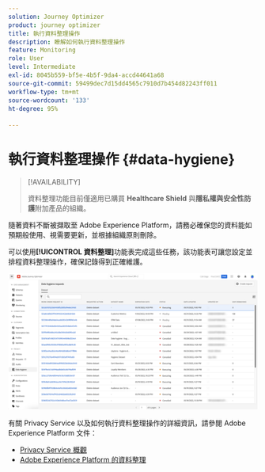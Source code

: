 ```yaml
---
solution: Journey Optimizer
product: journey optimizer
title: 執行資料整理操作
description: 瞭解如何執行資料整理操作
feature: Monitoring
role: User
level: Intermediate
exl-id: 8045b559-bf5e-4b5f-9da4-accd44641a68
source-git-commit: 59499dec7d15dd4565c7910d7b454d82243ff011
workflow-type: tm+mt
source-wordcount: '133'
ht-degree: 95%

---
```


# 執行資料整理操作 {#data-hygiene}

>[!AVAILABILITY]
>
>資料整理功能目前僅適用已購買 **Healthcare Shield** 與&#x200B;**隱私權與安全性防護**&#x200B;附加產品的組織。


隨著資料不斷被擷取至 Adobe Experience Platform，請務必確保您的資料能如預期般使用、視需要更新，並根據組織原則刪除。

可以使用&#x200B;**[!UICONTROL 資料整理]**&#x200B;功能表完成這些任務，該功能表可讓您設定並排程資料整理操作，確保記錄得到正確維護。

![](assets/data-hygiene.png)

有關 Privacy Service 以及如何執行資料整理操作的詳細資訊，請參閱 Adobe Experience Platform 文件：

* [Privacy Service 概觀](https://experienceleague.adobe.com/docs/experience-platform/privacy/home.html?lang=zh-Hant)
* [Adobe Experience Platform 的資料整理](https://experienceleague.adobe.com/docs/experience-platform/hygiene/home.html)

